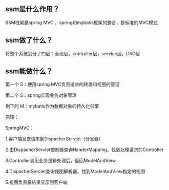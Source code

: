 ## ssm是什么作用？

SSM框架是spring MVC ，spring和mybatis框架的整合，是标准的MVC模式

## ssm做了什么？

将整个系统划分了四层：表现层，controller层，service层，DAO层

## ssm能做什么？

第一个 S：使用spring MVC负责请求的转发和视图的管理

第二个 S：spring实现业务对象管理

剩下的 M：mybatis作为数据对象的持久化引擎


原理：

SpringMVC：

1.客户端发送请求到DispacherServlet（分发器）

2.由DispacherServlet控制器查询HanderMapping，找到处理请求的Controller

3.Controller调用业务逻辑处理后，返回ModelAndView

4.DispacherSerclet查询视图解析器，找到ModelAndView指定的视图

5.视图负责将结果显示到客户端
 
